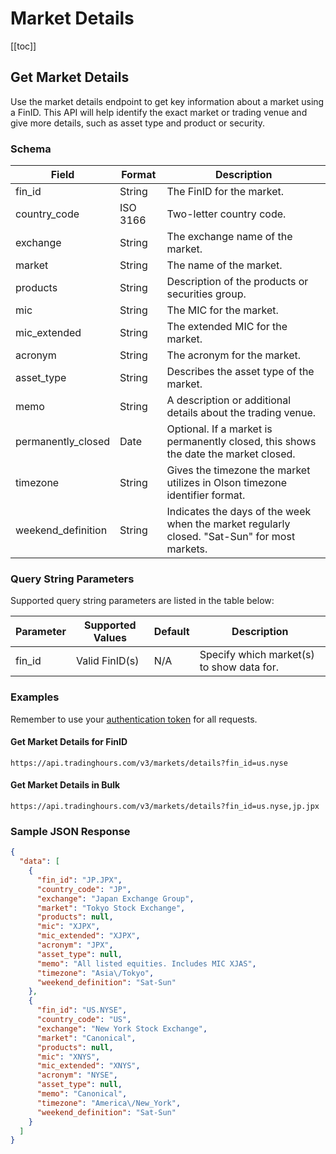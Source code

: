 # Market Details

[[toc]]

## Get Market Details

Use the market details endpoint to get key information about a market using a FinID. This API will help identify the exact market or trading venue and give more details, such as asset type and product or security.

### Schema
| Field | Format | Description |
| ------------- | ------------- | --------- |
| fin_id | String | The FinID for the market. |
| country_code | ISO 3166 | Two-letter country code. |
| exchange | String | The exchange name of the market. |
| market | String | The name of the market. |
| products | String | Description of the products or securities group. |
| mic | String | The MIC for the market. |
| mic_extended | String | The extended MIC for the market. |
| acronym | String | The acronym for the market. |
| asset_type | String | Describes the asset type of the market. |
| memo | String | A description or additional details about the trading venue. |
| permanently_closed | Date | Optional. If a market is permanently closed, this shows the date the market closed. |
| timezone | String | Gives the timezone the market utilizes in Olson timezone identifier format. |
| weekend_definition | String | Indicates the days of the week when the market regularly closed. "Sat-Sun" for most markets. |

### Query String Parameters
Supported query string parameters are listed in the table below:

| Parameter | Supported Values | Default | Description |
| ------------- | ------------- | --------- | --------- |
| fin_id | Valid FinID(s) | N/A | Specify which market(s) to show data for. |

### Examples
Remember to use your [authentication token](../authentication.md) for all requests.


#### Get Market Details for FinID

```
https://api.tradinghours.com/v3/markets/details?fin_id=us.nyse
```

#### Get Market Details in Bulk

```
https://api.tradinghours.com/v3/markets/details?fin_id=us.nyse,jp.jpx
```

### Sample JSON Response

```json
{
  "data": [
    {
      "fin_id": "JP.JPX",
      "country_code": "JP",
      "exchange": "Japan Exchange Group",
      "market": "Tokyo Stock Exchange",
      "products": null,
      "mic": "XJPX",
      "mic_extended": "XJPX",
      "acronym": "JPX",
      "asset_type": null,
      "memo": "All listed equities. Includes MIC XJAS",
      "timezone": "Asia\/Tokyo",
      "weekend_definition": "Sat-Sun"
    },
    {
      "fin_id": "US.NYSE",
      "country_code": "US",
      "exchange": "New York Stock Exchange",
      "market": "Canonical",
      "products": null,
      "mic": "XNYS",
      "mic_extended": "XNYS",
      "acronym": "NYSE",
      "asset_type": null,
      "memo": "Canonical",
      "timezone": "America\/New_York",
      "weekend_definition": "Sat-Sun"
    }
  ]
}
```
